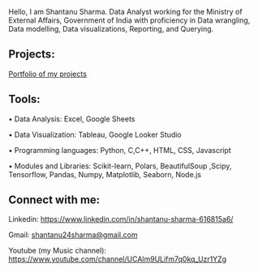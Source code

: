 Hello, I am Shantanu Sharma. Data Analyst working for the Ministry of External Affairs, Government of India with proficiency in Data wrangling, Data modelling, Data visualizations, Reporting, and Querying.

## Projects:

[Portfolio of my projects](https://github.com/shantanu2693/Portfolio-Shantanu)

## Tools:

•	Data Analysis: Excel, Google Sheets

•	Data Visualization: Tableau, Google Looker Studio

•	Programming languages: Python, C,C++, HTML, CSS, Javascript

•	Modules and Libraries: Scikit-learn, Polars, BeautifulSoup ,Scipy, Tensorflow, Pandas, Numpy, Matplotlib, Seaborn, Node.js

## Connect with me:

Linkedin: https://www.linkedin.com/in/shantanu-sharma-616815a6/
 
Gmail: shantanu24sharma@gmail.com

Youtube (my Music channel): https://www.youtube.com/channel/UCAlm9ULifm7q0kq_Uzr1YZg


